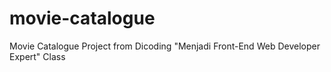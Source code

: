 # movie-catalogue
Movie Catalogue Project from Dicoding "Menjadi Front-End Web Developer Expert" Class
